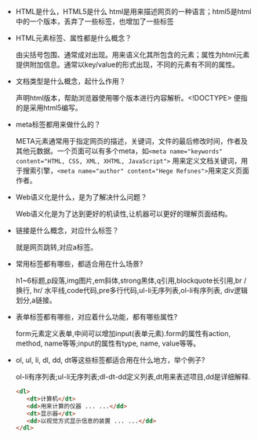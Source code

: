 - HTML是什么，HTML5是什么
	html是用来描述网页的一种语言；html5是html中的一个版本，丢弃了一些标签，也增加了一些标签
	
- HTML元素标签、属性都是什么概念？

  由尖括号包围、通常成对出现。用来语义化其所包含的元素；属性为html元素提供附加信息。通常以key/value的形式出现，不同的元素有不同的属性。
  
- 文档类型是什么概念，起什么作用？

  声明html版本，帮助浏览器使用哪个版本进行内容解析。<!DOCTYPE> 便指的是采用html5编写。

- meta标签都用来做什么的？

  META元素通常用于指定网页的描述，关键词，文件的最后修改时间，作者及其他元数据。一个页面可以有多个meta，如`<meta name="keywords" content="HTML, CSS, XML, XHTML, JavaScript">` 用来定义文档关键词，用于搜索引擎，`<meta name="author" content="Hege Refsnes">`用来定义页面作者。

- Web语义化是什么，是为了解决什么问题？

  Web语义化是为了达到更好的机读性,让机器可以更好的理解页面结构。

- 链接是什么概念，对应什么标签？

  就是网页跳转,对应a标签。
  
- 常用标签都有哪些，都适合用在什么场景?

  h1~6标题,p段落,img图片,em斜体,strong黑体,q引用,blockquote长引用,br /换行, hr/ 水平线,code代码,pre多行代码,ul-li无序列表,ol-li有序列表, div逻辑划分,a链接。
  
- 表单标签都有哪些，对应着什么功能，都有哪些属性?

  form元素定义表单,中间可以增加input(表单元素).form的属性有action, method, name等等;input的属性有type, name, value等等。

- ol, ul, li, dl, dd, dt等这些标签都适合用在什么地方，举个例子?

  ol-li有序列表;ul-li无序列表;dl-dt-dd定义列表,dt用来表述项目,dd是详细解释.

  ```html
  <dl>
     <dt>计算机</dt>
     <dd>用来计算的仪器 ... ...</dd>
     <dt>显示器</dt>
     <dd>以视觉方式显示信息的装置 ... ...</dd>
  </dl>
  ```

  

